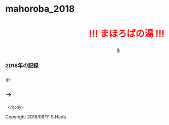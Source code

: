 # mahoroba_2018
 <html lang="ja">
 <head>
 <meta charset="UTF-8">
 <title>まほろば_2018</title>

<style type="text/css">
 
 p {
color: #0d0015;
font-size: 1.5em;
 }

 .red {color:#ff0000;}
 .grey {color:#ffffff; background:#999999;}
 .yellow {color:#ff0000; background:#ffff00;}
 .blue {color:#0000ff;}
 .waku {border:2px dotted #99cc66;
　　　　　　line-height: 200%;
　　　　　　padding: 10px;}


.slider .nav li{
    transition: background 400ms
}

.slider .slider-inner li.show{
    opacity: l;
}
.slider .nav li.current{
    background: #aaa
}

</style>
<!--
<link rel="stylesheet" href="../style.css/" type="text/css">
-->
</head>

<body>

<h1><span class="red"><marquee behavior="alternate">!!! まほろばの湯 !!!</marquee></span></h1>
<p align="right"><marquee direction="right" scrollamount="20" width="30%">(^_^)/~hada</marquee></p>
<h3>2018年の記録</h3>

<div class="slider">
    <ul class="slider-inner">
    </ul>
    <ul class="nav">
    </ul>
    <p id="arrow-prev" class="arrow">←</p>
    <p id="arrow-next" class="arrow">→</p>
    </div>
    
 <script>
 var imgList = [
 "20180810_001.JPG",
 "20180810_002.JPG",
 "https://github.com/torokoid/mahoroba_2018/blob/master/20180810_003.JPG",
 "https://github.com/torokoid/mahoroba_2018/blob/master/20180810_004.JPG",
 "https://github.com/torokoid/mahoroba_2018/blob/master/20180810_005.JPG",
 "https://github.com/torokoid/mahoroba_2018/blob/master/20180810_006.JPG",
 "https://github.com/torokoid/mahoroba_2018/blob/master/20180810_007.JPG",
 "https://github.com/torokoid/mahoroba_2018/blob/master/20180810_008.JPG",
 "https://github.com/torokoid/mahoroba_2018/blob/master/20180810_009.JPG",
 "https://github.com/torokoid/mahoroba_2018/blob/master/20180810_010.JPG",
 "https://github.com/torokoid/mahoroba_2018/blob/master/20180810_011.JPG",
 "https://github.com/torokoid/mahoroba_2018/blob/master/20180810_012.JPG",
 "https://github.com/torokoid/mahoroba_2018/blob/master/20180810_013.JPG",
 "https://github.com/torokoid/mahoroba_2018/blob/master/20180810_014.JPG",
 "https://github.com/torokoid/mahoroba_2018/blob/master/20180810_015.JPG",
 "https://github.com/torokoid/mahoroba_2018/blob/master/20180810_016.JPG",
 "https://github.com/torokoid/mahoroba_2018/blob/master/20180810_017.JPG",
 "https://github.com/torokoid/mahoroba_2018/blob/master/20180810_018.JPG",
 "https://github.com/torokoid/mahoroba_2018/blob/master/20180810_019.JPG",
 "https://github.com/torokoid/mahoroba_2018/blob/master/20180810_020.JPG",
 "https://github.com/torokoid/mahoroba_2018/blob/master/20180810_021.JPG",
 "https://github.com/torokoid/mahoroba_2018/blob/master/20180810_022.JPG",
 "https://github.com/torokoid/mahoroba_2018/blob/master/20180810_023.JPG",
 "https://github.com/torokoid/mahoroba_2018/blob/master/20180810_024.JPG",
 "https://github.com/torokoid/mahoroba_2018/blob/master/20180810_025.JPG",
 "https://github.com/torokoid/mahoroba_2018/blob/master/20180810_026.JPG",
 "https://github.com/torokoid/mahoroba_2018/blob/master/20180810_027.JPG",
 "https://github.com/torokoid/mahoroba_2018/blob/master/20180810_028.JPG",
 "https://github.com/torokoid/mahoroba_2018/blob/master/20180810_029.JPG",
 "https://github.com/torokoid/mahoroba_2018/blob/master/20180810_030.JPG",
 "https://github.com/torokoid/mahoroba_2018/blob/master/20180810_031.JPG",
 "https://github.com/torokoid/mahoroba_2018/blob/master/20180810_032.JPG",
 "https://github.com/torokoid/mahoroba_2018/blob/master/20180810_033.JPG",
 "https://github.com/torokoid/mahoroba_2018/blob/master/20180810_034.JPG",
 "https://github.com/torokoid/mahoroba_2018/blob/master/20180810_035.JPG",
 "https://github.com/torokoid/mahoroba_2018/blob/master/20180810_036.JPG",
 "https://github.com/torokoid/mahoroba_2018/blob/master/20180810_037.JPG",
 "https://github.com/torokoid/mahoroba_2018/blob/master/20180810_038.JPG",
 "https://github.com/torokoid/mahoroba_2018/blob/master/20180810_039.JPG",
 "https://github.com/torokoid/mahoroba_2018/blob/master/20180810_040.JPG",
 "https://github.com/torokoid/mahoroba_2018/blob/master/20180810_041.JPG",
 "https://github.com/torokoid/mahoroba_2018/blob/master/20180810_042.JPG",
 "https://github.com/torokoid/mahoroba_2018/blob/master/20180810_043.JPG",
 "https://github.com/torokoid/mahoroba_2018/blob/master/20180810_044.JPG",
 "https://github.com/torokoid/mahoroba_2018/blob/master/20180810_045.JPG",
 "https://github.com/torokoid/mahoroba_2018/blob/master/20180810_046.JPG",
 "https://github.com/torokoid/mahoroba_2018/blob/master/20180810_047.JPG",
 "https://github.com/torokoid/mahoroba_2018/blob/master/20180810_048.JPG",
 "https://github.com/torokoid/mahoroba_2018/blob/master/20180810_049.JPG",
 "https://github.com/torokoid/mahoroba_2018/blob/master/20180810_050.JPG",
 "https://github.com/torokoid/mahoroba_2018/blob/master/20180810_051.JPG",
 "https://github.com/torokoid/mahoroba_2018/blob/master/20180810_052.JPG",
 "https://github.com/torokoid/mahoroba_2018/blob/master/20180810_053.JPG",
 "https://github.com/torokoid/mahoroba_2018/blob/master/20180810_054.JPG",
 "https://github.com/torokoid/mahoroba_2018/blob/master/20180810_055.JPG",
 "https://github.com/torokoid/mahoroba_2018/blob/master/20180810_056.JPG",
 "https://github.com/torokoid/mahoroba_2018/blob/master/20180810_057.JPG",
 "https://github.com/torokoid/mahoroba_2018/blob/master/20180810_058.JPG",
 "https://github.com/torokoid/mahoroba_2018/blob/master/20180810_059.JPG",
 "https://github.com/torokoid/mahoroba_2018/blob/master/20180810_060.JPG",
 "https://github.com/torokoid/mahoroba_2018/blob/master/20180810_061.JPG",
 "https://github.com/torokoid/mahoroba_2018/blob/master/20180810_062.JPG",
 "https://github.com/torokoid/mahoroba_2018/blob/master/20180810_063.JPG",
 "https://github.com/torokoid/mahoroba_2018/blob/master/20180810_064.JPG",
 "https://github.com/torokoid/mahoroba_2018/blob/master/20180810_065.JPG",
 "https://github.com/torokoid/mahoroba_2018/blob/master/20180810_066.JPG",
 "https://github.com/torokoid/mahoroba_2018/blob/master/20180810_067.JPG",
 "https://github.com/torokoid/mahoroba_2018/blob/master/20180810_068.JPG",
 "https://github.com/torokoid/mahoroba_2018/blob/master/20180810_069.JPG",
 "https://github.com/torokoid/mahoroba_2018/blob/master/20180810_070.JPG",
 "https://github.com/torokoid/mahoroba_2018/blob/master/20180810_071.JPG",
 "https://github.com/torokoid/mahoroba_2018/blob/master/20180810_072.JPG",
 "https://github.com/torokoid/mahoroba_2018/blob/master/20180810_073.JPG",
 "https://github.com/torokoid/mahoroba_2018/blob/master/20180810_074.JPG",
 "https://github.com/torokoid/mahoroba_2018/blob/master/20180810_075.JPG",
 "https://github.com/torokoid/mahoroba_2018/blob/master/20180810_076.JPG",
 "https://github.com/torokoid/mahoroba_2018/blob/master/20180810_077.JPG",
 "https://github.com/torokoid/mahoroba_2018/blob/master/20180810_078.JPG",
 "https://github.com/torokoid/mahoroba_2018/blob/master/20180810_079.JPG",
 "https://github.com/torokoid/mahoroba_2018/blob/master/20180810_080.JPG",
 "https://github.com/torokoid/mahoroba_2018/blob/master/20180810_081.JPG",
 "https://github.com/torokoid/mahoroba_2018/blob/master/20180810_082.JPG",
 "https://github.com/torokoid/mahoroba_2018/blob/master/20180810_083.JPG",
 "https://github.com/torokoid/mahoroba_2018/blob/master/20180810_084.JPG",
 "https://github.com/torokoid/mahoroba_2018/blob/master/20180810_085.JPG",
 "https://github.com/torokoid/mahoroba_2018/blob/master/20180810_086.JPG",
 "https://github.com/torokoid/mahoroba_2018/blob/master/20180810_087.JPG",
 "https://github.com/torokoid/mahoroba_2018/blob/master/20180810_088.JPG",
 "https://github.com/torokoid/mahoroba_2018/blob/master/20180810_089.JPG",
 "https://github.com/torokoid/mahoroba_2018/blob/master/20180810_090.JPG",
 "https://github.com/torokoid/mahoroba_2018/blob/master/20180810_091.JPG",
 "https://github.com/torokoid/mahoroba_2018/blob/master/20180810_092.JPG",
 "https://github.com/torokoid/mahoroba_2018/blob/master/20180810_093.JPG",
 "https://github.com/torokoid/mahoroba_2018/blob/master/20180810_094.JPG",
 "https://github.com/torokoid/mahoroba_2018/blob/master/20180810_095.JPG",
 "https://github.com/torokoid/mahoroba_2018/blob/master/20180810_096.JPG",
 "https://github.com/torokoid/mahoroba_2018/blob/master/20180810_097.JPG",
 "https://github.com/torokoid/mahoroba_2018/blob/master/20180810_098.JPG",
 "https://github.com/torokoid/mahoroba_2018/blob/master/20180810_099.JPG",
 "https://github.com/torokoid/mahoroba_2018/blob/master/20180810_100.JPG",
 "https://github.com/torokoid/mahoroba_2018/blob/master/20180810_101.JPG",
 "https://github.com/torokoid/mahoroba_2018/blob/master/20180810_102.JPG",
 "https://github.com/torokoid/mahoroba_2018/blob/master/20180810_103.JPG",
 "https://github.com/torokoid/mahoroba_2018/blob/master/20180810_104.JPG",
 "https://github.com/torokoid/mahoroba_2018/blob/master/20180810_105.JPG",
 "https://github.com/torokoid/mahoroba_2018/blob/master/20180810_106.JPG",
 "https://github.com/torokoid/mahoroba_2018/blob/master/20180810_107.JPG",
 "https://github.com/torokoid/mahoroba_2018/blob/master/20180810_108.JPG",
 "https://github.com/torokoid/mahoroba_2018/blob/master/20180810_109.JPG",
 "https://github.com/torokoid/mahoroba_2018/blob/master/20180810_110.JPG",
 "https://github.com/torokoid/mahoroba_2018/blob/master/20180810_111.JPG",
 "https://github.com/torokoid/mahoroba_2018/blob/master/20180810_112.JPG",
 "https://github.com/torokoid/mahoroba_2018/blob/master/20180810_113.JPG",
 "https://github.com/torokoid/mahoroba_2018/blob/master/20180810_114.JPG",
 "https://github.com/torokoid/mahoroba_2018/blob/master/20180810_115.JPG",
 "https://github.com/torokoid/mahoroba_2018/blob/master/20180810_116.JPG",
 "https://github.com/torokoid/mahoroba_2018/blob/master/20180810_117.JPG",
 "https://github.com/torokoid/mahoroba_2018/blob/master/20180810_118.JPG",
 "https://github.com/torokoid/mahoroba_2018/blob/master/20180810_119.JPG",
 "https://github.com/torokoid/mahoroba_2018/blob/master/20180810_120.JPG",
 "https://github.com/torokoid/mahoroba_2018/blob/master/20180810_121.PNG"
 ];
 

 // 画像とナビの要素を自動で追加
 for(var i = 0; i < imgList.length; i++){
    // li要素を取得
    var slide = document.createElement("li");
    // li要素の中に画像タグを埋め込む
    slide.innerHTML = "<img src='" + imgList[i] + "'>";
    // li要素をクラス名「slider-inner」の子要素として追加
    document.getElementsByClassName("slider-inner")[0].appendChild(slide);
    // li要素を取得
    var nav = document.createElement("li");
     nav.style.backgroundImage = "url(" + imgList[i] + ")";
     nav.style.width = 100 / imgList.length + "%";    
    // プロパティ「data-nav-index」に数値を割り振る
    nav.setAttribute("data-nav-index", i);
    // li要素をクラス名「nav」の子要素として追加
    document.getElementsByClassName("nav")[0].appendChild(nav);
 }

 
 // スライドの数を取得（処理のために-1する）
 var length = imgList.length -1;
 
 // クラス名「imageSlide」に画像の1枚の要素を格納
 var imageSlide = document.getElementsByClassName("slider-inner")[0].getElementsByTagName("li");
 // クラス名「dotNavigation」にドットナビの1つの要素を格納
  var dotNavigation = document.getElementsByClassName("nav")[0].getElementsByTagName("li");
 // 「現在〇〇枚目の画像を表示している」というインデックス番号を格納する変数
 var nowIndex = 0;
 // 「現在表示されている画像とドットナビにクラス名を付ける
 imageSlide[nowIndex].classList.add("show");
 dotNavigation[nowIndex].classList.add("current");
 
 // スライドがアニメーション中か判断するフラグ
 var isChanging = false;
 // スライドのsetTimeoutを管理するタイマー
 var slideTimer;
 // スライドの切り替え時に呼び出す関数
 function sliderSlide(val){
    if (isChanging === true){
        return false;
    }
    isChanging = true;
    // 現在表示している画像とナビからクラス名を削除
    imageSlide[nowIndex].classList.remove("show");
    dotNavigation[nowIndex].classList.remove("current");
    nowIndex= val;
    // 次に表示する画像とナビにクラス名を付与
    imageSlide[nowIndex].classList.add("show");
    dotNavigation[nowIndex].classList.add("current");
    // アニメーションが終わるタイミングでisChangingのステータスをfalseに
    slideTimer = setTimeout(function(){
        isChanging = false;
    }, 600);
}

// 左矢印のナビをクリックした時のイベント
document.getElementById("arrow-prev").addEventListener("click", function(){
    var index = nowIndex - 1;
    if(index < 0){
    index = length;
    }
    sliderSlide(index);
    }, false);
// 右矢印のナビをクリックした時のイベント
document.getElementById("arrow-next").addEventListener("click", function(){
    var index = nowIndex + 1;
    if(index > length){
    index = 0;
    }
    sliderSlide(index);
    }, false);
// ドットナビをクリックした時のイベントを作成
for(var i = 0; i < dotNavigation.length; i++){
    // データ属性のインデックス番号を元にスライドを行う
    dotNavigation[i].addEventListener("click", function(){
    var index = Number(this.getAttribute("data-nav-index"));
    sliderSlide(index);
    }, false);
}

    </script>
 


     </body>
</html>
<!-- フッタ -->
 <footer>
 Copyright 2018/08/11 S.Hada
 </footer>
